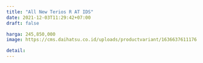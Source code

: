 ```yaml
---
title: "All New Terios R AT IDS"
date: 2021-12-03T11:29:42+07:00
draft: false

harga: 245,850,000
image: https://cms.daihatsu.co.id/uploads/productvariant/1636637611176.png

detail: 
---
```


